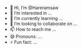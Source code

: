 - 👋 Hi, I’m @Hareramsaw
- 👀 I’m interested in ...
- 🌱 I’m currently learning ...
- 💞️ I’m looking to collaborate on ...
- 📫 How to reach me ...
- 😄 Pronouns: ...
- ⚡ Fun fact: ...

<!---
Hareramsaw/Hareramsaw is a ✨ special ✨ repository because its `README.md` (this file) appears on your GitHub profile.
You can click the Preview link to take a look at your changes.
--->

